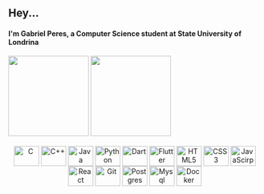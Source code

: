 ## Hey...
#### I'm Gabriel Peres, a Computer Science student at State University of Londrina

<div>
  <img height="160em" src="https://github-readme-stats-sigma-five.vercel.app/api?username=gPeres0&show_icons=true&&include_all_commits=true&count_private=true&theme=dark">
  <img height="160em" src="https://github-readme-stats-sigma-five.vercel.app/api/top-langs/?username=gPeres0&langs_count=true&layout=compact&theme=dark">
</div>

<div align="center"><br>
  <img align="center" alt="C" height="40" width="50" src="https://cdn.jsdelivr.net/gh/devicons/devicon/icons/c/c-original.svg">
  <img align="center" alt="C++" height="40" width="50" src="https://cdn.jsdelivr.net/gh/devicons/devicon/icons/cplusplus/cplusplus-original.svg">
  <img align="center" alt="Java" height="40" width="50" src="https://cdn.jsdelivr.net/gh/devicons/devicon/icons/java/java-original.svg">
  <img align="center" alt="Python" height="40" width="50" src="https://cdn.jsdelivr.net/gh/devicons/devicon/icons/python/python-original.svg">
  <img align="center" alt="Dart" height="40" width="50" src="https://cdn.jsdelivr.net/gh/devicons/devicon/icons/dart/dart-plain.svg">
  <img align="center" alt="Flutter" height="40" width="50" src="https://cdn.jsdelivr.net/gh/devicons/devicon/icons/flutter/flutter-original.svg">
  <img  align="center" alt="HTML5" height="40" width="50"  src="https://cdn.jsdelivr.net/gh/devicons/devicon/icons/html5/html5-original.svg">
  <img  align="center" alt="CSS3" height="40" width="50"  src="https://cdn.jsdelivr.net/gh/devicons/devicon/icons/css3/css3-original.svg">
  <img align="center" alt="JavaScirpt" height="40" width="50" src="https://cdn.jsdelivr.net/gh/devicons/devicon@latest/icons/javascript/javascript-original.svg" />
  <img align="center" alt="React" height="40" width="50" src="https://cdn.jsdelivr.net/gh/devicons/devicon/icons/react/react-original.svg">
  <img align="center" alt="Git" height="40" width="50" src="https://cdn.jsdelivr.net/gh/devicons/devicon/icons/git/git-original.svg">
  <img align="center" alt="Postgres" height="40" width="50" src="https://cdn.jsdelivr.net/gh/devicons/devicon/icons/postgresql/postgresql-original.svg">
  <img align="center" alt="Mysql" height="40" width="50" src="https://cdn.jsdelivr.net/gh/devicons/devicon/icons/mysql/mysql-original.svg">
  <img align="center" alt="Docker" height="40" width="50" src="https://cdn.jsdelivr.net/gh/devicons/devicon/icons/docker/docker-plain.svg">
</div>
